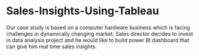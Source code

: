 # Sales-Insights-Using-Tableau

Our case study is based on a computer hardware business which is facing challenges in dynamically changing market. Sales director decides to invest in data analysis project and he would like to build power BI dashboard that can give him real time sales insights.
